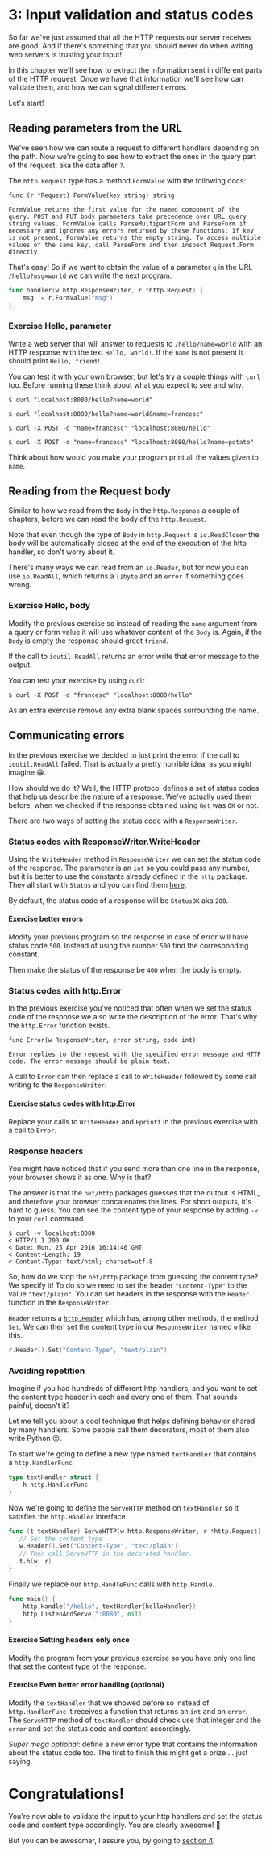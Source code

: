 # 3: Input validation and status codes

So far we've just assumed that all the HTTP requests our server receives are good.
And if there's something that you should never do when writing web servers is trusting your input!

In this chapter we'll see how to extract the information sent in different parts of the HTTP request.
Once we have that information we'll see how can validate them, and how we can signal different errors.

Let's start!

## Reading parameters from the URL

We've seen how we can route a request to different handlers depending on the path.
Now we're going to see how to extract the ones in the query part of the request, aka the data after `?`.

The `http.Request` type has a method `FormValue` with the following docs:

    func (r *Request) FormValue(key string) string

    FormValue returns the first value for the named component of the query. POST and PUT body parameters take precedence over URL query string values. FormValue calls ParseMultipartForm and ParseForm if necessary and ignores any errors returned by these functions. If key is not present, FormValue returns the empty string. To access multiple values of the same key, call ParseForm and then inspect Request.Form directly.

That's easy! So if we want to obtain the value of a parameter `q` in the URL `/hello?msg=world`
we can write the next program.

```go
func handler(w http.ResponseWriter, r *http.Request) {
    msg := r.FormValue("msg")
}
```

### Exercise Hello, parameter

Write a web server that will answer to requests to `/hello?name=world` with an HTTP response with the text `Hello, world!`.
If the `name` is not present it should print `Hello, friend!`.

You can test it with your own browser, but let's try a couple things with `curl` too.
Before running these think about what you expect to see and why.

    $ curl "localhost:8080/hello?name=world"

    $ curl "localhost:8080/hello?name=world&name=francesc"

    $ curl -X POST -d "name=francesc" "localhost:8080/hello"

    $ curl -X POST -d "name=francesc" "localhost:8080/hello?name=potato"

Think about how would you make your program print all the values given to `name`.

## Reading from the Request body

Similar to how we read from the `Body` in the `http.Response` a couple of chapters, before we can read
the body of the `http.Request`.

Note that even though the type of `Body` in `http.Request` is `io.ReadCloser` the body will be automatically
closed at the end of the execution of the http handler, so don't worry about it.

There's many ways we can read from an `io.Reader`, but for now you can use `io.ReadAll`,
which returns a `[]byte` and an `error` if something goes wrong.

### Exercise Hello, body

Modify the previous exercise so instead of reading the `name` argument from a query or form value it will
use whatever content of the `Body` is. Again, if the `Body` is empty the response should greet `friend`.

If the call to `ioutil.ReadAll` returns an error write that error message to the output.

You can test your exercise by using `curl`:

    $ curl -X POST -d "francesc" "localhost:8080/hello"

As an extra exercise remove any extra blank spaces surrounding the name.

## Communicating errors

In the previous exercise we decided to just print the error if the call to `ioutil.ReadAll` failed.
That is actually a pretty horrible idea, as you might imagine 😁.

How should we do it? Well, the HTTP protocol defines a set of status codes that help us describe the nature of a response.
We've actually used them before, when we checked if the response obtained using `Get` was `OK` or not.

There are two ways of setting the status code with a `ResponseWriter`.

### Status codes with ResponseWriter.WriteHeader

Using the `WriteHeader` method in `ResponseWriter` we can set the status code of the response.
The parameter is an `int` so you could pass any number, but it is better to use the constants already
defined in the `http` package. They all start with `Status` and you can find them [here](https://golang.org/pkg/net/http/#pkg-constants).

By default, the status code of a response will be `StatusOK` aka `200`.

#### Exercise better errors

Modify your previous program so the response in case of error will have status code `500`.
Instead of using the number `500` find the corresponding constant.

Then make the status of the response be `400` when the body is empty.

### Status codes with http.Error

In the previous exercise you've noticed that often when we set the status code of the response we also
write the description of the error. That's why the `http.Error` function exists.

    func Error(w ResponseWriter, error string, code int)

    Error replies to the request with the specified error message and HTTP code. The error message should be plain text.

A call to `Error` can then replace a call to `WriteHeader` followed by some call writing to the `ResponseWriter`.

#### Exercise status codes with http.Error

Replace your calls to `WriteHeader` and `Fprintf` in the previous exercise with a call to `Error`.

### Response headers

You might have noticed that if you send more than one line in the response,
your browser shows it as one. Why is that?

The answer is that the `net/http` packages guesses that the output is HTML,
and therefore your browser concatenates the lines. For short outputs, it's hard to guess.
You can see the content type of your response by adding `-v` to your `curl` command.

```
$ curl -v localhost:8080
< HTTP/1.1 200 OK
< Date: Mon, 25 Apr 2016 16:14:46 GMT
< Content-Length: 19
< Content-Type: text/html; charset=utf-8
```

So, how do we stop the `net/http` package from guessing the content type? We specify it!
To do so we need to set the header `"Content-Type"` to the value `"text/plain"`.
You can set headers in the response with the `Header` function in the `ResponseWriter`.

`Header` returns a [`http.Header`](https://golang.org/pkg/net/http/#Header) which has, among other methods,
the method `Set`. We can then set the content type in our `ResponseWriter` named `w` like this.

```go
r.Header().Set("Content-Type", "text/plain")
```

### Avoiding repetition

Imagine if you had hundreds of different http handlers, and you want to set the content type header
in each and every one of them. That sounds painful, doesn't it?

Let me tell you about a cool technique that helps defining behavior shared by many handlers.
Some people call them decorators, most of them also write Python 😛.

To start we're going to define a new type named `textHandler` that contains a `http.HandlerFunc`.

```go
type textHandler struct {
    h http.HandlerFunc
}
```

Now we're going to define the `ServeHTTP` method on `textHandler` so it satisfies the `http.Handler` interface.

```go
func (t textHandler) ServeHTTP(w http.ResponseWriter, r *http.Request) {
   // Set the content type
   w.Header().Set("Content-Type", "text/plain")
   // Then call ServeHTTP in the decorated handler.
   t.h(w, r)
}
```

Finally we replace our `http.HandleFunc` calls with `http.Handle`.

```go
func main() {
    http.Handle("/hello", textHandler{helloHandler})
    http.ListenAndServe(":8080", nil)
}
```

#### Exercise Setting headers only once

Modify the program from your previous exercise so you have only one line that set the content type of the response.

#### Exercise Even better error handling (optional)

Modify the `textHandler` that we showed before so instead of `http.HandlerFunc` it receives a function that
returns an `int` and an `error`. The `ServeHTTP` method of `textHandler` should check use that integer and
the `error` and set the status code and content accordingly.

_Super mega optional_: define a new error type that contains the information about the status code too.
The first to finish this might get a prize ... just saying.

# Congratulations!

You're now able to validate the input to your http handlers and set the status code and content type accordingly.
You are clearly awesome! 🎉

But you can be awesomer, I assure you, by going to [section 4](../section04/README.md).
